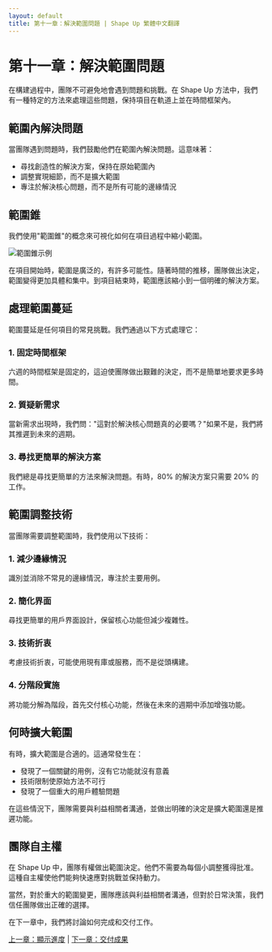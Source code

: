 ```yaml
---
layout: default
title: 第十一章：解決範圍問題 | Shape Up 繁體中文翻譯
---
```


# 第十一章：解決範圍問題

在構建過程中，團隊不可避免地會遇到問題和挑戰。在 Shape Up 方法中，我們有一種特定的方法來處理這些問題，保持項目在軌道上並在時間框架內。

## 範圍內解決問題

當團隊遇到問題時，我們鼓勵他們在範圍內解決問題。這意味著：
- 尋找創造性的解決方案，保持在原始範圍內
- 調整實現細節，而不是擴大範圍
- 專注於解決核心問題，而不是所有可能的邊緣情況

## 範圍錐

我們使用"範圍錐"的概念來可視化如何在項目過程中縮小範圍。

![範圍錐示例](../images/scope-cone.jpg)

在項目開始時，範圍是廣泛的，有許多可能性。隨著時間的推移，團隊做出決定，範圍變得更加具體和集中。到項目結束時，範圍應該縮小到一個明確的解決方案。

## 處理範圍蔓延

範圍蔓延是任何項目的常見挑戰。我們通過以下方式處理它：

### 1. 固定時間框架

六週的時間框架是固定的，這迫使團隊做出艱難的決定，而不是簡單地要求更多時間。

### 2. 質疑新需求

當新需求出現時，我們問："這對於解決核心問題真的必要嗎？"如果不是，我們將其推遲到未來的週期。

### 3. 尋找更簡單的解決方案

我們總是尋找更簡單的方法來解決問題。有時，80% 的解決方案只需要 20% 的工作。

## 範圍調整技術

當團隊需要調整範圍時，我們使用以下技術：

### 1. 減少邊緣情況

識別並消除不常見的邊緣情況，專注於主要用例。

### 2. 簡化界面

尋找更簡單的用戶界面設計，保留核心功能但減少複雜性。

### 3. 技術折衷

考慮技術折衷，可能使用現有庫或服務，而不是從頭構建。

### 4. 分階段實施

將功能分解為階段，首先交付核心功能，然後在未來的週期中添加增強功能。

## 何時擴大範圍

有時，擴大範圍是合適的。這通常發生在：
- 發現了一個關鍵的用例，沒有它功能就沒有意義
- 技術限制使原始方法不可行
- 發現了一個重大的用戶體驗問題

在這些情況下，團隊需要與利益相關者溝通，並做出明確的決定是擴大範圍還是推遲功能。

## 團隊自主權

在 Shape Up 中，團隊有權做出範圍決定。他們不需要為每個小調整獲得批准。這種自主權使他們能夠快速應對挑戰並保持動力。

當然，對於重大的範圍變更，團隊應該與利益相關者溝通，但對於日常決策，我們信任團隊做出正確的選擇。

在下一章中，我們將討論如何完成和交付工作。

[上一章：顯示進度](./03-10-show-progress.html) | [下一章：交付成果](./03-12-ship-work.html) 